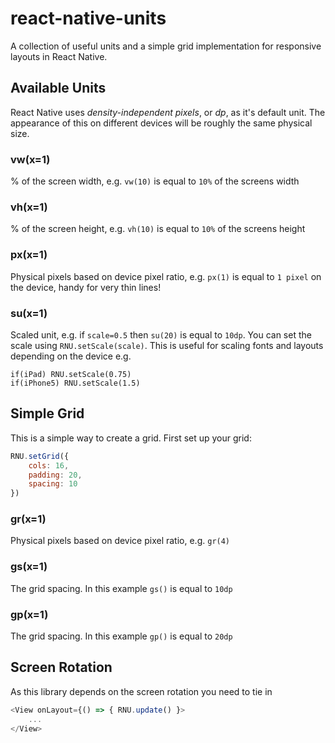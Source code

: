 
# react-native-units

A collection of useful units and a simple grid implementation for responsive layouts in React Native.


## Available Units

React Native uses *density-independent pixels*, or *dp*, as it's default unit. The appearance of this on different devices will be roughly the same physical size. 

### vw(x=1)
% of the screen width, e.g. `vw(10)` is equal to `10%` of the screens width

### vh(x=1)
% of the screen height, e.g. `vh(10)` is equal to `10%` of the screens height

### px(x=1)
Physical pixels based on device pixel ratio, e.g. `px(1)` is equal to `1 pixel` on the device, handy for very thin lines!

### su(x=1)
Scaled unit, e.g. if `scale=0.5` then `su(20)` is equal to `10dp`. You can set the scale using `RNU.setScale(scale)`. This is useful for scaling fonts and layouts depending on the device e.g.

```
if(iPad) RNU.setScale(0.75)
if(iPhone5) RNU.setScale(1.5)
```

## Simple Grid

This is a simple way to create a grid. First set up your grid:

```javascript
RNU.setGrid({
	cols: 16,
	padding: 20,
	spacing: 10
})
```

### gr(x=1)
Physical pixels based on device pixel ratio, e.g. `gr(4)` 

### gs(x=1)
The grid spacing. In this example `gs()` is equal to `10dp`

### gp(x=1)
The grid spacing. In this example `gp()` is equal to `20dp`



## Screen Rotation
As this library depends on the screen rotation you need to tie in 
```javascript
<View onLayout={() => { RNU.update() }>
	...
</View>
```



